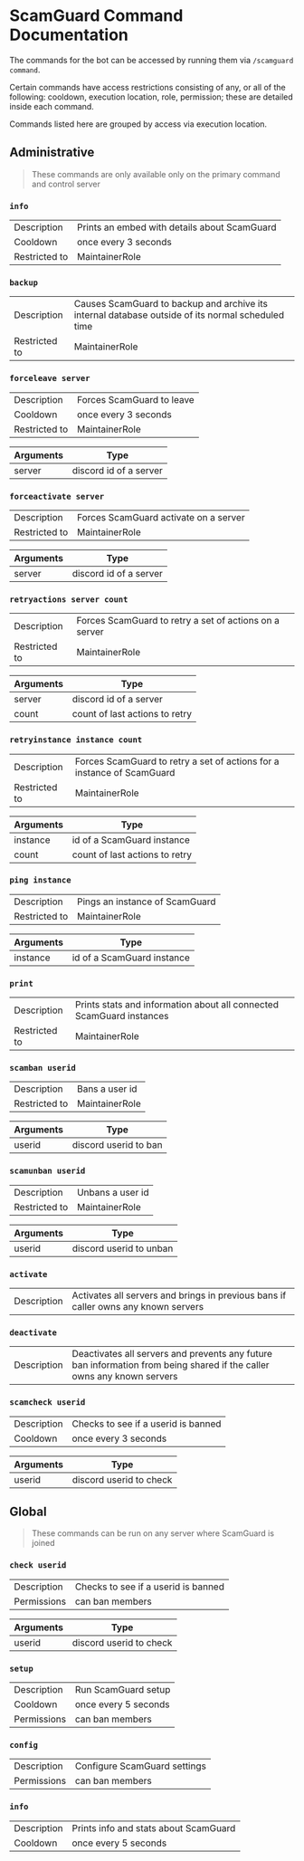 #  ScamGuard Command Documentation

The commands for the bot can be accessed by running them via `/scamguard command`.

Certain commands have access restrictions consisting of any, or all of the following: cooldown, execution location, role, permission; these are detailed inside each command.

Commands listed here are grouped by access via execution location.

## Administrative
> These commands are only available only on the primary command and control server

### `info`
|     |     |
| --- | --- | 
| Description | Prints an embed with details about ScamGuard |
| Cooldown | once every 3 seconds |
| Restricted to | MaintainerRole |

### `backup`
|     |     |
| --- | --- | 
| Description | Causes ScamGuard to backup and archive its internal database outside of its normal scheduled time |
| Restricted to | MaintainerRole |

### `forceleave server`
|     |     |
| --- | --- | 
| Description | Forces ScamGuard to leave |
| Cooldown | once every 3 seconds |
| Restricted to | MaintainerRole |

| Arguments | Type |
| --- | --- |
| server |  discord id of a server |

### `forceactivate server`
|     |     |
| --- | --- | 
| Description | Forces ScamGuard activate on a server |
| Restricted to | MaintainerRole |

| Arguments | Type |
| --- | --- |
| server | discord id of a server |

### `retryactions server count`
|     |     |
| --- | --- | 
| Description | Forces ScamGuard to retry a set of actions on a server |
| Restricted to | MaintainerRole |

| Arguments | Type |
| --- | --- |
| server |  discord id of a server |
| count | count of last actions to retry |

### `retryinstance instance count`
|     |     |
| --- | --- | 
| Description | Forces ScamGuard to retry a set of actions for a instance of ScamGuard |
| Restricted to | MaintainerRole |

| Arguments | Type |
| --- | --- |
| instance | id of a ScamGuard instance |
| count | count of last actions to retry |

### `ping instance`
|     |     |
| --- | --- | 
| Description | Pings an instance of ScamGuard |
| Restricted to | MaintainerRole |

| Arguments | Type |
| --- | --- |
| instance | id of a ScamGuard instance |

### `print`
|     |     |
| --- | --- | 
| Description | Prints stats and information about all connected ScamGuard instances |
| Restricted to | MaintainerRole |

### `scamban userid`
|     |     |
| --- | --- | 
| Description | Bans a user id |
| Restricted to | MaintainerRole |

| Arguments | Type |
| --- | --- |
| userid | discord userid to ban |

### `scamunban userid`
|     |     |
| --- | --- | 
| Description | Unbans a user id |
| Restricted to | MaintainerRole |

| Arguments | Type |
| --- | --- |
| userid | discord userid to unban |

### `activate`
|     |     |
| --- | --- | 
| Description | Activates all servers and brings in previous bans if caller owns any known servers |

### `deactivate`
|     |     |
| --- | --- | 
| Description | Deactivates all servers and prevents any future ban information from being shared if the caller owns any known servers |

### `scamcheck userid`
|     |     |
| --- | --- | 
| Description | Checks to see if a userid is banned |
| Cooldown | once every 3 seconds |

| Arguments | Type |
| --- | --- |
| userid | discord userid to check |


## Global
> These commands can be run on any server where ScamGuard is joined

### `check userid`
|     |     |
| --- | --- | 
| Description | Checks to see if a userid is banned |
| Permissions | can ban members |

| Arguments | Type |
| --- | --- |
| userid | discord userid to check |

### `setup`
|     |     |
| --- | --- | 
| Description | Run ScamGuard setup |
| Cooldown | once every 5 seconds |
| Permissions | can ban members |

### `config`
|     |     |
| --- | --- | 
| Description | Configure ScamGuard settings |
| Permissions | can ban members |

### `info`
|     |     |
| --- | --- | 
| Description | Prints info and stats about ScamGuard |
| Cooldown | once every 5 seconds |
